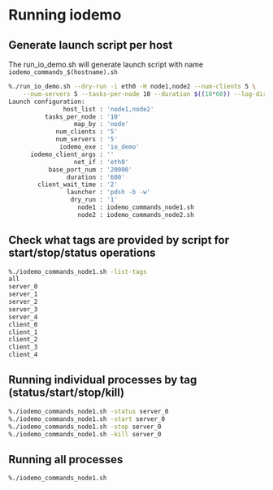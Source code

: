 
# Running iodemo


## Generate launch script per host

The run_io_demo.sh will generate launch script with name ```iodemo_commands_$(hostname).sh```

``` bash
%./run_io_demo.sh --dry-run -i eth0 -H node1,node2 --num-clients 5 \
	--num-servers 5 --tasks-per-node 10 --duration $((10*60)) --log-dir $PWD/logs $PWD/io_demo
Launch configuration:
               host_list : 'node1,node2'
          tasks_per_node : '10'
                  map_by : 'node'
             num_clients : '5'
             num_servers : '5'
              iodemo_exe : 'io_demo'
      iodemo_client_args : ''
                  net_if : 'eth0'
           base_port_num : '20000'
                duration : '600'
        client_wait_time : '2'
                launcher : 'pdsh -b -w'
                 dry_run : '1'
                   node1 : iodemo_commands_node1.sh
                   node2 : iodemo_commands_node2.sh

```

## Check what tags are provided by script for start/stop/status operations

``` bash
%./iodemo_commands_node1.sh -list-tags
all
server_0
server_1
server_2
server_3
server_4
client_0
client_1
client_2
client_3
client_4
```

## Running individual processes by tag (status/start/stop/kill)

``` bash
%./iodemo_commands_node1.sh -status server_0
%./iodemo_commands_node1.sh -start server_0
%./iodemo_commands_node1.sh -stop server_0
%./iodemo_commands_node1.sh -kill server_0

```

## Running all processes

``` bash
%./iodemo_commands_node1.sh
```
